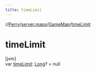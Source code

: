 ```yaml
---
title: timeLimit
---
```

//[Perry](../../../index.html)/[server.maps](../index.html)/[GameMap](index.html)/[timeLimit](time-limit.html)



# timeLimit



[jvm]\
var [timeLimit](time-limit.html): [Long](https://kotlinlang.org/api/latest/jvm/stdlib/kotlin/-long/index.html)? = null




